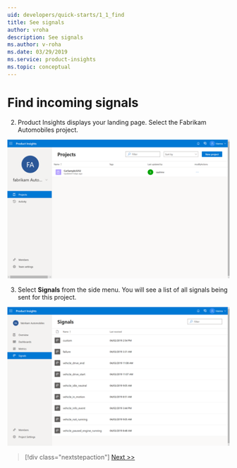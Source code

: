 ```yaml
---
uid: developers/quick-starts/1_1_find
title: See signals
author: vroha
description: See signals
ms.author: v-roha
ms.date: 03/29/2019
ms.service: product-insights
ms.topic: conceptual
---
```


# Find incoming signals

2. Product Insights displays your landing page. Select the Fabrikam Automobiles project. 

![Landing page](1_FabrikamPage.PNG)

3. Select **Signals** from the side menu. You will see a list of all signals being sent for this project. 

![Signals page](1_Signals.PNG)

> [!div class="nextstepaction"]
> [Next >>](1_2_examine.md)



